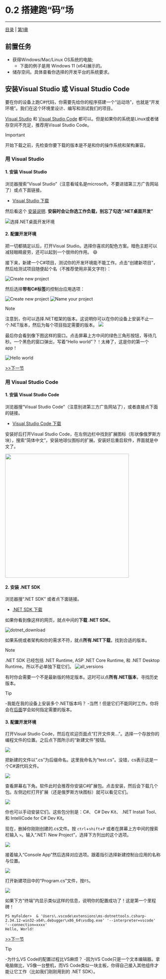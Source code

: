 # 0.2 搭建跑“码”场

<hr>

[目录](/zh-Contents.md) | [第1章](../Chatper_1/zh-Chp_1.md)


## 前置任务

- 获得Windows/Mac/Linux OS系统的电脑;
    - 下面的例子是用 Windows 11 (x64)展示的。
- 储存空间。具体查看你选择的开发平台的系统要求。

## 安装Visual Studio 或 Visual Studio Code

要在你的设备上跑C#代码，你需要先给你的程序搭建一个“运动场”，也就是“开发环境”。我们在这个环境里设计、编写和测试我们的项目。


[Visual Studio](./zh-L0_2.md/#用-visual-studio) 和 [Visual Studio Code](./zh-L0_2.md/#用-visual-studio-code) 都可以。但是如果你的系统是Linux或者储存空间不充足，推荐用Visual Studio Code。

> [!IMPORTANT]
> 开始下载之前，先检查你要下载的版本是不是和你的操作系统和架构兼容。

### 用 Visual Studio

#### 1. 安装 Visual Studio

浏览器搜索“Visual Studio”（注意看域名是microsoft，不要进错第三方广告网站了）或点下面链接。

- [Visual Studio 下载](https://visualstudio.microsoft.com/zh-hans/vs/)

然后看这个 [安装说明](https://learn.microsoft.com/zh-cn/visualstudio/install/install-visual-studio?view=vs-2022). **安装时会让你选工作负载，别忘了勾选“.NET桌面开发”**

<img src='./Assets/vs-installer-workloads.png' alt='选择.NET桌面开发环境'>

#### 2. 配置开发环境

把一切都搞定以后，打开Visual Studio。选择你喜欢的配色方案。暗色主题可以减轻眼睛疲劳，还可以起到一个很帅的作用。 :smile: 

接下来，新建一个C#项目，测试你的开发环境能不能工作。点击“创建新项目”，然后给测试项目随便起个名（不推荐使用非英文字符）：

<img src='./Assets/vs-create-proj.png' alt='Create new project'>

然后选择**带有C#标签**的控制台应用选项：

<img src='./Assets/vs-create-proj2.png' alt='Create new project'>

<img src='./Assets/vs-name-file.png' alt='Name your project'>

> [!NOTE]
> 注意到，你可以选择.NET框架的版本。这说明你可以在你的设备上安装不止一个.NET版本，然后为每个项目指定需要的版本。
> <img src='./Assets/cs-target-framework.png'>

最后你会看到像下图这样的窗口。点击屏幕上方中间的绿色三角形按钮，等待几秒。一个黑色的窗口弹出，写着“Hello world”？！太棒了，这是你的第一个app！

<img src='./Assets/vs-run.png' alt='Hello world'>

[>>下一节](../Lesson0_3/zh-L0_3.md)

### 用 Visual Studio Code

#### 1. 安装 Visual Studio Code

浏览器搜“Visual Studio Code”（注意别进第三方广告网站了），或者直接点下面的链接。 

- [Visual Studio Code 下载](https://code.visualstudio.com/download)

安装好后打开Visual Studio Code，在左侧边栏中找到扩展图标（形状像俄罗斯方块），搜索“简体中文”，安装地球仪图标的扩展。安装好后重启软件，界面就是中文了。

<img src="./Assets/vsc-zh-ext.png" height=400>

#### 2. 安装 .NET SDK

浏览器搜“.NET SDK” 或者点下面链接。

- [.NET SDK 下载](https://dotnet.microsoft.com/zh-cn/download)

如果你看到像这样的网页，就点中间的**下载 .NET SDK**。

![dotnet_download](./Assets/dotnet-download.png)

如果系统或者架构和你的需求不符，就点**所有.NET下载**，找到合适的版本。

> [!NOTE]
> .NET SDK 已经包括 .NET Runtime, ASP .NET Core Runtime, 和 .NET Desktop Runtime。所以不必单独下载它们。
> ![all_versions](./Assets/all-versions.png)

有时你会需要一个不是最新版的特定版本。这时可以点**所有.NET版本**，寻找历史版本。

> [!TIP]
> -我能在我的设备上安装多个.NET版本吗？
> -当然！但是它们不能同时工作。你将会在[后面]()学会如何指定需要的版本。

#### 3. 配置开发环境

打开Visual Studio Code，然后在欢迎页面点“打开文件夹...”。选择一个存放你的编程文件的位置。之后点下图所示的“新建文件”按钮。

<img src='./Assets/vsc-create-file.png'>

把新建的文件以“.cs”为后缀命名。这里我命名为“test.cs”。没错，cs表示这是一个C#源代码文件。

<img src='./Assets/vsc-rename.png'>

查看屏幕右下角。软件此时会推荐你安装C#扩展包。点击安装，然后会下载几个包。左侧边栏打开扩展（还是俄罗斯方块图标）就可以看见它们。

<img src='./Assets/vsc-packages.png'>

你也可以手动安装它们。这些包分别是：C#、 C# Dev Kit、 .NET Install Tool、和 IntelliCode for C# Dev Kit。

现在，删掉你刚刚创建的.cs文件。按 `ctrl`+`shift`+`P` 或者在屏幕上方中间的搜索栏输入 `>`。输入“.NET: New Project”，选择下方列出的这个选项。 

<img src='./Assets/cs-new-proj.png'>

接着输入“Console App”然后选择对应选项。跟着指引选择新建控制台应用的名称与位置。

<img src='./Assets/cs-new-proj2.png'>

打开新建项目中的“Program.cs”文件，按`F5`。

<img src='./Assets/cs-new-proj3.png'>

如果下方“终端”内显示类似这样的信息，说明你的配置成功了！这是第一个里程碑！

```Shell
PS myFolder>  & 'Users\.vscode\extensions\ms-dotnettools.csharp-2.34.12-win32-x64\.debugger\x86_64\vsdbg.exe' '--interpreter=vscode' '--connection=xxxx' 
Hello, World!
```

[>>下一节](../Lesson0_3/zh-L0_3.md)

> [!TIP]
> -为什么VS Code的配置过程比VS麻烦？
> -因为VS Code只是一个文本编辑器。拿电脑做比，VS像一台整机，而VS Code类似一块主板，你得自己接入其他组件才能让它工作（比如我们刚刚用到的 .NET SDK）。
